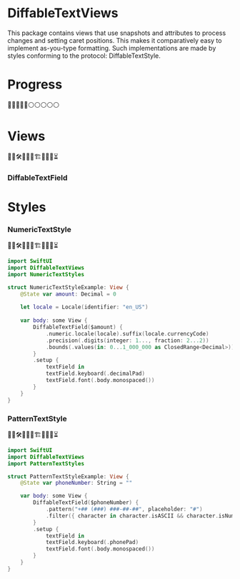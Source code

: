 # DiffableTextViews

This package contains views that use snapshots and attributes to process changes and setting caret positions. This makes it comparatively easy to implement as-you-type formatting. Such implementations are made by styles conforming to the protocol: DiffableTextStyle.

# Progress

🔵🔵🔵🔵🔵⚪️⚪️⚪️⚪️⚪️

# Views

👷‍♂️🛠🚧🚧🧱🏗🧱🚧🚧⏳

### DiffableTextField

# Styles

### NumericTextStyle

👷‍♂️🛠🚧🚧🧱🏗🧱🚧🚧⏳

```swift
import SwiftUI
import DiffableTextViews
import NumericTextStyles

struct NumericTextStyleExample: View {
    @State var amount: Decimal = 0
    
    let locale = Locale(identifier: "en_US")
    
    var body: some View {
        DiffableTextField($amount) {
            .numeric.locale(locale).suffix(locale.currencyCode)
            .precision(.digits(integer: 1..., fraction: 2...2))
            .bounds(.values(in: 0...1_000_000 as ClosedRange<Decimal>))
        }
        .setup { 
            textField in 
            textField.keyboard(.decimalPad) 
            textField.font(.body.monospaced())
        }    
    }
}
```

### PatternTextStyle

👷‍♂️🛠🚧🚧🧱🏗🧱🚧🚧⏳

```swift
import SwiftUI
import DiffableTextViews
import PatternTextStyles

struct PatternTextStyleExample: View {
    @State var phoneNumber: String = ""

    var body: some View {
        DiffableTextField($phoneNumber) {
            .pattern("+## (###) ###-##-##", placeholder: "#")
            .filter({ character in character.isASCII && character.isNumber })
        }
        .setup { 
            textField in
            textField.keyboard(.phonePad)
            textField.font(.body.monospaced())
        }
    }
}
```

